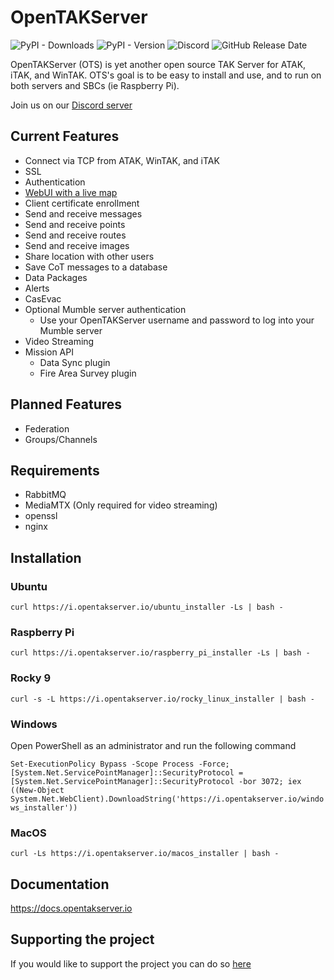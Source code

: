 # OpenTAKServer

![PyPI - Downloads](https://img.shields.io/pypi/dm/opentakserver)
![PyPI - Version](https://img.shields.io/pypi/v/opentakserver)
![Discord](https://img.shields.io/discord/1183578214459777164?logo=discord&label=Discord&link=https%3A%2F%2Fdiscord.gg%2F6uaVHjtfXN)
![GitHub Release Date](https://img.shields.io/github/release-date/brian7704/OpenTAKServer)


OpenTAKServer (OTS) is yet another open source TAK Server for ATAK, iTAK, and WinTAK. OTS's goal is to be easy to install and use, and to run on both servers and SBCs (ie Raspberry Pi).

Join us on our [Discord server](https://discord.gg/6uaVHjtfXN)

## Current Features
- Connect via TCP from ATAK, WinTAK, and iTAK
- SSL
- Authentication
- [WebUI with a live map](https://github.com/brian7704/OpenTAKServer-UI)
- Client certificate enrollment
- Send and receive messages
- Send and receive points
- Send and receive routes
- Send and receive images
- Share location with other users
- Save CoT messages to a database
- Data Packages
- Alerts
- CasEvac
- Optional Mumble server authentication
  - Use your OpenTAKServer username and password to log into your Mumble server
- Video Streaming
- Mission API
  - Data Sync plugin
  - Fire Area Survey plugin

## Planned Features
- Federation
- Groups/Channels

## Requirements
- RabbitMQ
- MediaMTX (Only required for video streaming)
- openssl
- nginx

## Installation

### Ubuntu

`curl https://i.opentakserver.io/ubuntu_installer -Ls | bash -`

### Raspberry Pi

`curl https://i.opentakserver.io/raspberry_pi_installer -Ls | bash -`

### Rocky 9

`curl -s -L https://i.opentakserver.io/rocky_linux_installer | bash -`

### Windows

Open PowerShell as an administrator and run the following command

`Set-ExecutionPolicy Bypass -Scope Process -Force; [System.Net.ServicePointManager]::SecurityProtocol = [System.Net.ServicePointManager]::SecurityProtocol -bor 3072; iex ((New-Object System.Net.WebClient).DownloadString('https://i.opentakserver.io/windows_installer'))`

### MacOS

`curl -Ls https://i.opentakserver.io/macos_installer | bash -`

## Documentation

https://docs.opentakserver.io

## Supporting the project

If you would like to support the project you can do so [here](https://buymeacoffee.com/opentakserver)